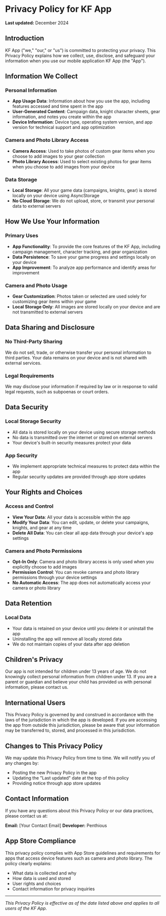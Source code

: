 # Privacy Policy for KF App

**Last updated:** December 2024

## Introduction

KF App ("we," "our," or "us") is committed to protecting your privacy. This Privacy Policy explains how we collect, use, disclose, and safeguard your information when you use our mobile application KF App (the "App").

## Information We Collect

### Personal Information
- **App Usage Data**: Information about how you use the app, including features accessed and time spent in the app
- **User-Generated Content**: Campaign data, knight character sheets, gear information, and notes you create within the app
- **Device Information**: Device type, operating system version, and app version for technical support and app optimization

### Camera and Photo Library Access
- **Camera Access**: Used to take photos of custom gear items when you choose to add images to your gear collection
- **Photo Library Access**: Used to select existing photos for gear items when you choose to add images from your device

### Data Storage
- **Local Storage**: All your game data (campaigns, knights, gear) is stored locally on your device using AsyncStorage
- **No Cloud Storage**: We do not upload, store, or transmit your personal data to external servers

## How We Use Your Information

### Primary Uses
- **App Functionality**: To provide the core features of the KF App, including campaign management, character tracking, and gear organization
- **Data Persistence**: To save your game progress and settings locally on your device
- **App Improvement**: To analyze app performance and identify areas for improvement

### Camera and Photo Usage
- **Gear Customization**: Photos taken or selected are used solely for customizing gear items within your game
- **Local Storage Only**: All images are stored locally on your device and are not transmitted to external servers

## Data Sharing and Disclosure

### No Third-Party Sharing
We do not sell, trade, or otherwise transfer your personal information to third parties. Your data remains on your device and is not shared with external services.

### Legal Requirements
We may disclose your information if required by law or in response to valid legal requests, such as subpoenas or court orders.

## Data Security

### Local Storage Security
- All data is stored locally on your device using secure storage methods
- No data is transmitted over the internet or stored on external servers
- Your device's built-in security measures protect your data

### App Security
- We implement appropriate technical measures to protect data within the app
- Regular security updates are provided through app store updates

## Your Rights and Choices

### Access and Control
- **View Your Data**: All your data is accessible within the app
- **Modify Your Data**: You can edit, update, or delete your campaigns, knights, and gear at any time
- **Delete All Data**: You can clear all app data through your device's app settings

### Camera and Photo Permissions
- **Opt-In Only**: Camera and photo library access is only used when you explicitly choose to add images
- **Permission Control**: You can revoke camera and photo library permissions through your device settings
- **No Automatic Access**: The app does not automatically access your camera or photo library

## Data Retention

### Local Data
- Your data is retained on your device until you delete it or uninstall the app
- Uninstalling the app will remove all locally stored data
- We do not maintain copies of your data after app deletion

## Children's Privacy

Our app is not intended for children under 13 years of age. We do not knowingly collect personal information from children under 13. If you are a parent or guardian and believe your child has provided us with personal information, please contact us.

## International Users

This Privacy Policy is governed by and construed in accordance with the laws of the jurisdiction in which the app is developed. If you are accessing the app from outside this jurisdiction, please be aware that your information may be transferred to, stored, and processed in this jurisdiction.

## Changes to This Privacy Policy

We may update this Privacy Policy from time to time. We will notify you of any changes by:
- Posting the new Privacy Policy in the app
- Updating the "Last updated" date at the top of this policy
- Providing notice through app store updates

## Contact Information

If you have any questions about this Privacy Policy or our data practices, please contact us at:

**Email:** [Your Contact Email]
**Developer:** Penthious

## App Store Compliance

This privacy policy complies with App Store guidelines and requirements for apps that access device features such as camera and photo library. The policy clearly explains:
- What data is collected and why
- How data is used and stored
- User rights and choices
- Contact information for privacy inquiries

---

*This Privacy Policy is effective as of the date listed above and applies to all users of the KF App.*
